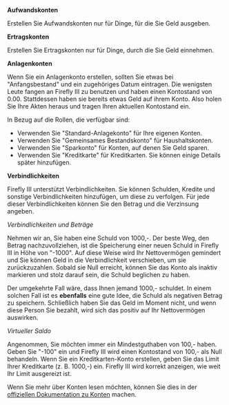 **Aufwandskonten**

Erstellen Sie Aufwandskonten nur für Dinge, für die Sie Geld ausgeben.

**Ertragskonten**

Erstellen Sie Ertragskonten nur für Dinge, durch die Sie Geld einnehmen.

**Anlagenkonten**

Wenn Sie ein Anlagenkonto erstellen, sollten Sie etwas bei "Anfangsbestand" und ein zugehöriges Datum eintragen. Die wenigsten Leute fangen an Firefly III zu benutzen und haben einen Kontostand von 0.00. Stattdessen haben sie bereits etwas Geld auf ihrem Konto. Also holen Sie Ihre Akten heraus und tragen Ihren aktuellen Kontostand ein.

In Bezug auf die Rollen, die verfügbar sind:

- Verwenden Sie "Standard-Anlagekonto" für Ihre eigenen Konten.
- Verwenden Sie "Gemeinsames Bestandskonto" für Haushaltskonten.
- Verwenden Sie "Sparkonto" für Konten, auf denen Sie Geld sparen.
- Verwenden Sie "Kreditkarte" für Kreditkarten. Sie können einige Details später hinzufügen.

**Verbindlichkeiten**

Firefly III unterstützt Verbindlichkeiten. Sie können Schulden, Kredite und sonstige Verbindlichkeiten hinzufügen, um diese zu verfolgen. Für jede dieser Verbindlichkeiten können Sie den Betrag und die Verzinsung angeben.

*Verbindlichkeiten und Beträge*

Nehmen wir an, Sie haben eine Schuld von 1000,-. Der beste Weg, den Betrag nachzuvollziehen, ist die Speicherung einer neuen Schuld in Firefly III in Höhe von "-1000". Auf diese Weise wird Ihr Nettovermögen gemindert und Sie können Geld in die Verbindlichkeit verschieben, um sie zurückzuzahlen. Sobald sie Null erreicht, können Sie das Konto als inaktiv markieren und stolz darauf sein, die Schuld beglichen zu haben.

Der umgekehrte Fall wäre, dass Ihnen jemand 1000,- schuldet. In einem solchen Fall ist es **ebenfalls** eine gute Idee, die Schuld als negativen Betrag zu speichern. Schließlich haben Sie das Geld im Moment nicht, und wenn diese Person Sie bezahlt, wird sich das positiv auf Ihr Nettovermögen auswirken.

*Virtueller Saldo*

Angenommen, Sie möchten immer ein Mindestguthaben von 100,- haben. Geben Sie "-100" ein und Firefly III wird einen Kontostand von 100,- als Null behandeln. Wenn Sie ein Kreditkarten-Konto erstellen, geben Sie das Limit Ihrer Kreditkarte (z. B. 1000,-) ein. Firefly III wird korrekt anzeigen, wie weit Ihr Limit ausgereizt ist.

Wenn Sie mehr über Konten lesen möchten, können Sie dies in der [offiziellen Dokumentation zu Konten](https://docs.firefly-iii.org/concepts/accounts) machen.